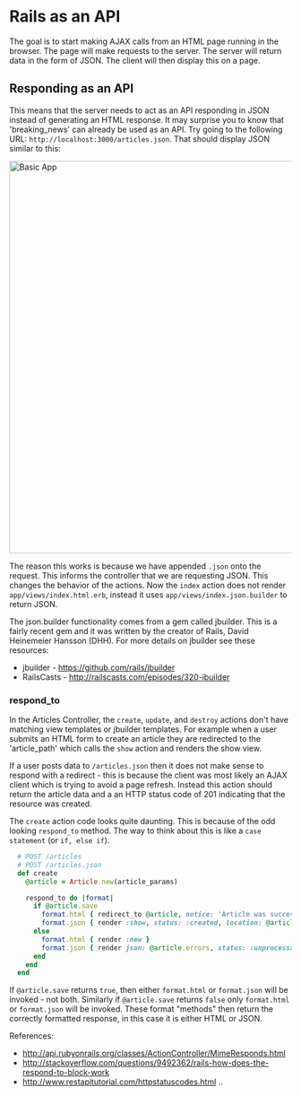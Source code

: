 # Rails as an API

The goal is to start making AJAX calls from an HTML page running in the browser. The page will make requests to the server. The server will return data in the form of JSON. The client will then display this on a page. 

## Responding as an API

This means that the server needs to act as an API responding in JSON instead of generating an HTML response. It may surprise you to know that 'breaking_news' can already be used as an API. Try going to the following URL: `http://localhost:3000/articles.json`. That should display JSON similar to this:

<img src="images/json_results.pnp.png" alt="Basic App" width="700px" >

The reason this works is because we have appended `.json` onto the request. This informs the controller that we are requesting JSON. This changes the behavior of the actions. Now the `index` action does not render `app/views/index.html.erb`, instead it uses `app/views/index.json.builder` to return JSON.

The json.builder functionality comes from a gem called jbuilder. This is a fairly recent gem and it was written by the creator of Rails, David Heinemeier Hansson (DHH). For more details on jbuilder see these resources:

* jbuilder - https://github.com/rails/jbuilder
* RailsCasts - http://railscasts.com/episodes/320-jbuilder


### respond_to

In the Articles Controller, the `create`, `update`, and `destroy` actions don't have matching view templates or jbuilder templates. For example when a user submits an HTML form to create an article they are redirected to the 'article_path' which calls the `show` action and renders the show view. 

If a user posts data to `/articles.json` then it does not make sense to respond with a redirect - this is because the client was most likely an AJAX client which is trying to avoid a page refresh. Instead this action should return the article data and a an HTTP status code of 201 indicating that the resource was created.  

The `create` action code looks quite daunting. This is because of the odd looking `respond_to` method. The way to think about this is like a `case statement` (or `if, else if`). 

```ruby
  # POST /articles
  # POST /articles.json
  def create
    @article = Article.new(article_params)

    respond_to do |format|
      if @article.save
        format.html { redirect_to @article, notice: 'Article was successfully created.' }
        format.json { render :show, status: :created, location: @article }
      else
        format.html { render :new }
        format.json { render json: @article.errors, status: :unprocessable_entity }
      end
    end
  end
```

If `@article.save` returns `true`, then either `format.html` or `format.json` will be invoked - not both. Similarly if `@article.save` returns `false` only `format.html` or `format.json` will be invoked. These format "methods" then return the correctly formatted response, in this case it is either HTML or JSON.

References:

* http://api.rubyonrails.org/classes/ActionController/MimeResponds.html
* http://stackoverflow.com/questions/9492362/rails-how-does-the-respond-to-block-work
* http://www.restapitutorial.com/httpstatuscodes.html
..


